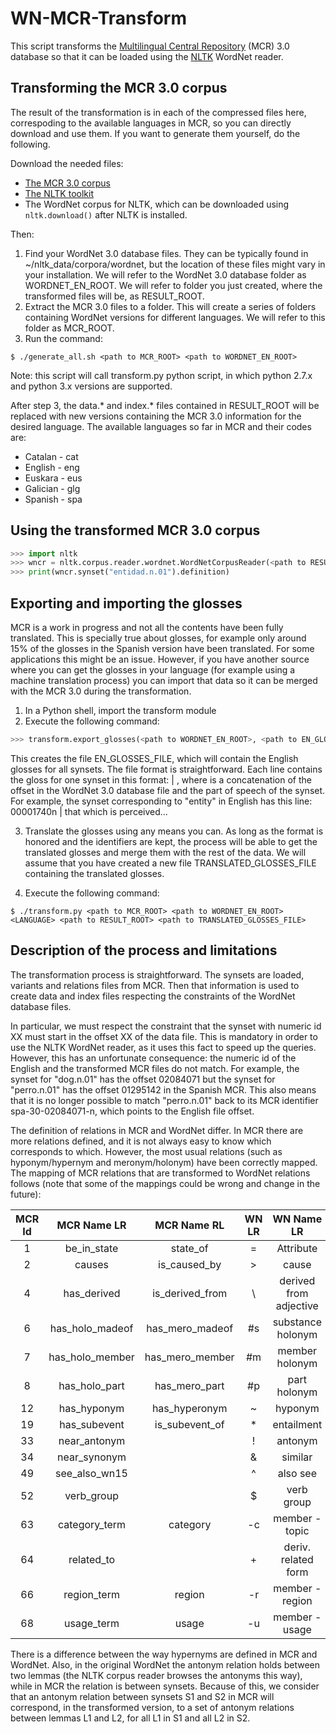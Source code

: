 # WN-MCR-Transform

This script transforms the [Multilingual Central Repository](http://adimen.si.ehu.es/web/MCR/) (MCR) 3.0 database so that it can be loaded using the [NLTK](http://www.nltk.org/) WordNet reader.

## Transforming the MCR 3.0 corpus

The result of the transformation is in each of the compressed files here, correspoding to the available languages in MCR, so you can directly download and use them. If you want to generate them yourself, do the following.

Download the needed files:

* [The MCR 3.0 corpus](http://adimen.si.ehu.es/web/MCR/)
* [The NLTK toolkit](http://www.nltk.org/)
* The WordNet corpus for NLTK, which can be downloaded using `nltk.download()` after NLTK is installed.

Then:

1. Find your WordNet 3.0 database files. They can be typically found in ~/nltk_data/corpora/wordnet, but the location of these files might vary in your installation. We will refer to the WordNet 3.0 database folder as WORDNET_EN_ROOT. We will refer to folder you just created, where the transformed files will be, as RESULT_ROOT.
2. Extract the MCR 3.0 files to a folder. This will create a series of folders containing WordNet versions for different languages. We will refer to this folder as MCR_ROOT.
3. Run the command:

```shell
$ ./generate_all.sh <path to MCR_ROOT> <path to WORDNET_EN_ROOT>
```

Note: this script will call transform.py python script, in which python 2.7.x and python 3.x versions are supported.

After step 3, the data.* and index.* files contained in RESULT_ROOT will be replaced with new versions containing the MCR 3.0 information for the desired language. The available languages so far in MCR and their codes are:

* Catalan - cat
* English - eng
* Euskara - eus
* Galician - glg
* Spanish - spa

## Using the transformed MCR 3.0 corpus

```python
>>> import nltk
>>> wncr = nltk.corpus.reader.wordnet.WordNetCorpusReader(<path to RESULT_ROOT>)
>>> print(wncr.synset("entidad.n.01").definition)
```

## Exporting and importing the glosses

MCR is a work in progress and not all the contents have been fully translated. This is specially true about glosses, for example only around 15% of the glosses in the Spanish version have been translated. For some applications this might be an issue.
However, if you have another source where you can get the glosses in your language (for example using a machine translation process) you can import that data so it can be merged with the MCR 3.0 during the transformation.

1. In a Python shell, import the transform module
2. Execute the following command:
```python
>>> transform.export_glosses(<path to WORDNET_EN_ROOT>, <path to EN_GLOSSES_FILE>)
```
This creates the file EN_GLOSSES_FILE, which will contain the English glosses for all synsets. The file format is straightforward. Each line contains the gloss for one synset in this format: <id> | <gloss>, where <id> is a concatenation of the offset in the WordNet 3.0 database file and the part of speech of the synset. For example, the synset corresponding to "entity" in English has this line: 00001740n | that which is perceived...

3. Translate the glosses using any means you can. As long as the format is honored and the identifiers are kept, the process will be able to get the translated glosses and merge them with the rest of the data. We will assume that you have created a new file TRANSLATED_GLOSSES_FILE containing the translated glosses.

4. Execute the following command:
```shell
$ ./transform.py <path to MCR_ROOT> <path to WORDNET_EN_ROOT> <LANGUAGE> <path to RESULT_ROOT> <path to TRANSLATED_GLOSSES_FILE>
```

## Description of the process and limitations

The transformation process is straightforward. The synsets are loaded, variants and relations files from MCR. Then that information is used to create data and index files respecting the constraints of the WordNet database files.

In particular, we must respect the constraint that the synset with numeric id XX must start in the offset XX of the data file. This is mandatory in order to use the NLTK WordNet reader, as it uses this fact to speed up the queries. However, this has an unfortunate consequence: the numeric id of the English and the transformed MCR files do not match. For example, the synset for "dog.n.01" has the offset 02084071 but the synset for "perro.n.01" has the offset 01295142 in the Spanish MCR. This also means that it is no longer possible to match "perro.n.01" back to its MCR identifier spa-30-02084071-n, which points to the English file offset.

The definition of relations in MCR and WordNet differ. In MCR there are more relations defined, and it is not always easy to know which corresponds to which. However, the most usual relations (such as hyponym/hypernym and meronym/holonym) have been correctly mapped. The mapping of MCR relations that are transformed to WordNet relations follows (note that some of the mappings could be wrong and change in the future):

MCR Id | MCR Name LR | MCR Name RL | WN LR | WN Name LR | WN RL | WN Name RL
:-----:|:-----------:|:-----------:|:-----:|:----------:|:-----:|:----------:
1 | be\_in\_state | state_of | = | Attribute | = | Attribute
2 | causes | is\_caused\_by | > | cause |  | 
4 | has\_derived | is\_derived_from | \ | derived from adjective |  | 
6 | has\_holo\_madeof | has\_mero\_madeof | #s | substance holonym | %s | substance meronym
7 | has\_holo\_member | has\_mero\_member | #m | member holonym | %m | member meronym
8 | has\_holo\_part | has\_mero\_part | #p | part holonym | %p | part meronym
12 | has\_hyponym | has\_hyperonym | ~ | hyponym | @ | hypernym
19 | has\_subevent | is\_subevent\_of | * | entailment |  | 
33 | near\_antonym |  | ! | antonym | ! | antonym
34 | near\_synonym |  | & | similar | & | similar
49 | see\_also\_wn15 |  | ^ | also see |  | 
52 | verb_group |  | $ | verb group | $ | verb group
63 | category_term | category | -c | member - topic | ;c | domain - region
64 | related_to |  | + | deriv. related form | + | deriv. related form
66 | region_term | region | -r | member - region | ;r | domain - region
68 | usage_term | usage | -u | member - usage | ;u | domain - usage

There is a difference between the way hypernyms are defined in MCR and WordNet. Also, in the original WordNet the antonym relation holds between two lemmas (the NLTK corpus reader browses the antonyms this way), while in MCR the relation is between synsets. Because of this, we consider that an antonym relation between synsets S1 and S2 in MCR will correspond, in the transformed version, to a set of antonym relations between lemmas L1 and L2, for all L1 in S1 and all L2 in S2.
